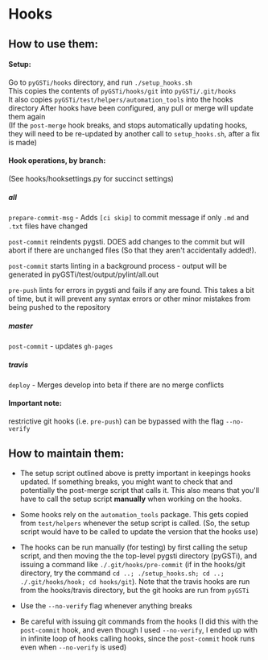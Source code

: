 # Hooks 
## How to use them:

#### Setup:  

Go to `pyGSTi/hooks` directory, and run `./setup_hooks.sh`  
This copies the contents of `pyGSTi/hooks/git` into `pyGSTi/.git/hooks`  
It also copies `pyGSTi/test/helpers/automation_tools` into the hooks directory
After hooks have been configured, any pull or merge will update them again  
(If the `post-merge` hook breaks, and stops automatically updating hooks, they will need to be re-updated by another call to `setup_hooks.sh`, after a fix is made)

#### Hook operations, by branch:
(See hooks/hooksettings.py for succinct settings)

##### all

`prepare-commit-msg` - Adds `[ci skip]` to commit message if only `.md` and `.txt` files have changed

`post-commit` reindents pygsti. DOES add changes to the commit but will abort if there are unchanged files (So that they aren't accidentally added!).

`post-commit` starts linting in a background process - output will be generated in pyGSTi/test/output/pylint/all.out

`pre-push` lints for errors in pygsti and fails if any are found. This takes a bit of time, but it will prevent any syntax errors or other minor mistakes from being pushed to the repository

##### master

`post-commit`  -  updates `gh-pages`

##### travis

`deploy` - Merges develop into beta if there are no merge conflicts

#### Important note:

restrictive git hooks (i.e. `pre-push`) can be bypassed with the flag `--no-verify`

## How to maintain them:

- The setup script outlined above is pretty important in keepings hooks updated. If something breaks, you might want to check that and potentially the post-merge script that calls it. This also means that you'll have to call the setup script **manually** when working on the hooks.

- Some hooks rely on the `automation_tools` package. This gets copied from `test/helpers` whenever the setup script is called. (So, the setup script would have to be called to update the version that the hooks use)

- The hooks can be run manually (for testing) by first calling the setup script, and then moving the the top-level pygsti directory (pyGSTi), and issuing a command like `./.git/hooks/pre-commit` (if in the hooks/git directory, try the command `cd ..; ./setup_hooks.sh; cd ..; ./.git/hooks/hook; cd hooks/git`). Note that the travis hooks are run from the hooks/travis directory, but the git hooks are run from `pyGSTi`

- Use the `--no-verify` flag whenever anything breaks

- Be careful with issuing git commands from the hooks (I did this with the `post-commit` hook, and even though I used `--no-verify`, I ended up with in infinite loop of hooks calling hooks, since the `post-commit` hook runs even when `--no-verify` is used)


